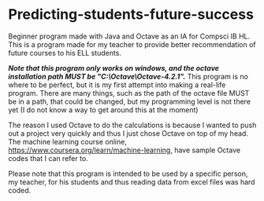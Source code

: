 # Predicting-students-future-success
Beginner program made with Java and Octave as an IA for Compsci IB HL.
This is a program made for my teacher to provide better recommendation of future courses to his ELL students.

***Note that this program only works on windows, and the octave installation path MUST be "C:\Octave\Octave-4.2.1".***
This program is no where to be perfect, but it is my first attempt into making a real-life program. There are many things, such as the path of the octave file MUST be in a path, that could be changed, but my programming level is not there yet (I do not know a way to get around this at the moment)

The reason I used Octave to do the calculations is because I wanted to push out a project very quickly and thus I just chose Octave on top of my head. The machine learning course online, https://www.coursera.org/learn/machine-learning, have sample Octave codes that I can refer to.

Please note that this program is intended to be used by a specific person, my teacher, for his students and thus reading data from excel files was hard coded.
